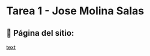# Tarea 1 - Jose Molina Salas

## 🚀 Página del sitio: 
[text](https://weblibrosjosemolinauna.000webhostapp.com/)
